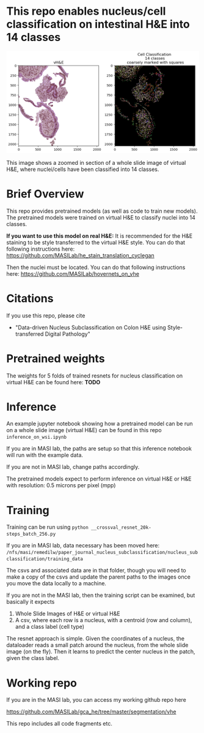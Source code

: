 # This repo enables nucleus/cell classification on intestinal H&E into 14 classes

![Description of Image](./cell_classification.png)

This image shows a zoomed in section of a whole slide image of virtual H&E, where nuclei/cells have been classified into 14 classes.

# Brief Overview
This repo provides pretrained models (as well as code to train new models).
The pretrained models were trained on virtual H&E to classify nuclei into 14 classes.

**If you want to use this model on real H&E:**
It is recommended for the H&E staining to be style transferred to the virtual H&E style.
You can do that following instructions here: https://github.com/MASILab/he_stain_translation_cyclegan

Then the nuclei must be located. 
You can do that following instructions here: https://github.com/MASILab/hovernets_on_vhe



# Citations
If you use this repo, please cite
- "Data-driven Nucleus Subclassification on Colon H&E using Style-transferred Digital Pathology"

# Pretrained weights
The weights for 5 folds of trained resnets for nucleus classification on virtual H&E can be found here:
**TODO**

# Inference
An example jupyter notebook showing how a pretrained model can be run on a whole slide image (virtual H&E) can be found in this repo
```inference_on_wsi.ipynb```

If you are in MASI lab, the paths are setup so that this inference notebook will run with the example data.

If you are not in MASI lab, change paths accordingly.

The pretrained models expect to perform inference on virtual H&E or H&E with resolution: 0.5 microns per pixel (mpp)

# Training
Training can be run using
```python __crossval_resnet_20k-steps_batch_256.py```

If you are in MASI lab, data necessary has been moved here:
```/nfs/masi/remedilw/paper_journal_nucleus_subclassification/nucleus_subclassification/training_data```

The csvs and associated data are in that folder, though you will need to make a copy of the csvs and update the parent paths to the images once you move the data locally to a machine.

If you are not in the MASI lab, then the training script can be examined, but basically it expects
1) Whole Slide Images of H&E or virtual H&E
2) A csv, where each row is a nucleus, with a centroid (row and column), and a class label (cell type)

The resnet approach is simple. Given the coordinates of a nucleus, the dataloader reads a small patch around the nucleus, from the whole slide image (on the fly).
Then it learns to predict the center nucleus in the patch, given the class label.

# Working repo
If you are in the MASI lab, you can access my working github repo here

https://github.com/MASILab/gca_he/tree/master/segmentation/vhe

This repo includes all code fragments etc.

